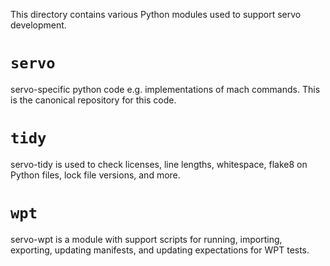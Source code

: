 This directory contains various Python modules used to support servo
development.

# `servo`

servo-specific python code e.g. implementations of mach commands. This
is the canonical repository for this code.

# `tidy`

servo-tidy is used to check licenses, line lengths, whitespace, flake8 on
Python files, lock file versions, and more.

# `wpt`
servo-wpt is a module with support scripts for running, importing,
exporting, updating manifests, and updating expectations for WPT
tests.